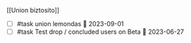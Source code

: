 [[Union biztosito]]
- [ ] #task union lemondas 📅 2023-09-01
- [ ] #task Test drop / concluded users on Beta 📅 2023-06-27